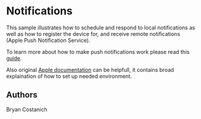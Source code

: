 Notifications
=============

This sample illustrates how to schedule and respond to
local notifications as well as how to register the device
for, and receive remote notifications (Apple Push
Notification Service).

To learn more about how to make push notifications work please read this <a href="http://developer.xamarin.com/guides/cross-platform/application_fundamentals/notifications/ios/remote_notifications_in_ios/">guide</a>.

Also original <a href="https://developer.apple.com/library/ios/documentation/IDEs/Conceptual/AppDistributionGuide/ConfiguringPushNotifications/ConfiguringPushNotifications.html">Apple documentation</a> can be helpfull, it contains broad explaination of how to set up needed environment. 

Authors
-------

Bryan Costanich
